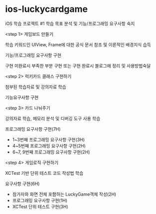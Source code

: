 # ios-luckycardgame
iOS 학습 프로젝트 #1
학습 목표 분석 및 기능/프로그래밍 요구사항 숙지

<step 1> 게임보드 만들기

학습 키워드인 UIView, Frame에 대한 공식 문서 참조 및 이론적인 배경지식 습득

기능/프로그래밍 요구사항 구현

구현 미완료시 부족한 부분 구현 또는 구현 완료시 블로그에 정리 및 사용방법숙달

<step 2> 럭키카드 클래스 구현하기

첨부된 학습자료 및 강의자료 학습

기능요구사항 구현

<step 3> 카드 나눠주기

강의자료 학습, 메모리 분석 및 디버깅 도구 사용 학습

프로그래밍 요구사항 구현(7H)

- 1~3번째 프로그래밍 요구사항 구현(3H)
- 4~5번째 프로그래밍 요구사항 구현(2H)
- 6~7, 9번째 프로그래밍 요구사항 구현(2H)

<step 4> 게임로직 구현하기

XCTest 기반 단위 테스트 코드 작성법 학습

요구사항 구현(6H)

- 참가자와 화면 전체 포함하는 LuckyGame객체 작성(2H)
- 프로그래밍 요구사항 구현(1H)
- XCTest 단위 테스트 구현(3H)
